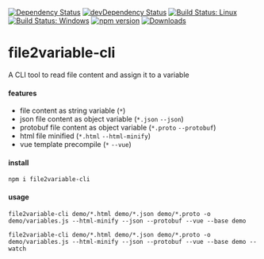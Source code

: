 [![Dependency Status](https://david-dm.org/plantain-00/file2variable-cli.svg)](https://david-dm.org/plantain-00/file2variable-cli)
[![devDependency Status](https://david-dm.org/plantain-00/file2variable-cli/dev-status.svg)](https://david-dm.org/plantain-00/file2variable-cli#info=devDependencies)
[![Build Status: Linux](https://travis-ci.org/plantain-00/file2variable-cli.svg?branch=master)](https://travis-ci.org/plantain-00/file2variable-cli)
[![Build Status: Windows](https://ci.appveyor.com/api/projects/status/github/plantain-00/file2variable-cli?branch=master&svg=true)](https://ci.appveyor.com/project/plantain-00/file2variable-cli/branch/master)
[![npm version](https://badge.fury.io/js/file2variable-cli.svg)](https://badge.fury.io/js/file2variable-cli)
[![Downloads](https://img.shields.io/npm/dm/file2variable-cli.svg)](https://www.npmjs.com/package/file2variable-cli)

# file2variable-cli
A CLI tool to read file content and assign it to a variable

#### features

+ file content as string variable (`*`)
+ json file content as object variable (`*.json` `--json`)
+ protobuf file content as object variable (`*.proto` `--protobuf`)
+ html file minified (`*.html` `--html-minify`)
+ vue template precompile (`*` `--vue`)

#### install

`npm i file2variable-cli`

#### usage

`file2variable-cli demo/*.html demo/*.json demo/*.proto -o demo/variables.js --html-minify --json --protobuf --vue --base demo`

`file2variable-cli demo/*.html demo/*.json demo/*.proto -o demo/variables.js --html-minify --json --protobuf --vue --base demo --watch`
